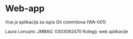 # Web-app

Vue.js aplikacija za ispis Git commitova (WA-001)

Laura Loncaric 
JMBAG: 0303092470 
Kolegij: web aplikacije 